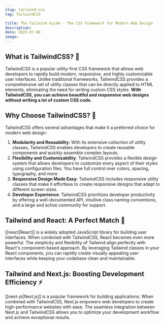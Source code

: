 ```yaml
---
slug: tailwind-css
tag: TailwindCSS

title: The Tailwind Guide - The CSS Framework for Modern Web Design
description:
date: 2023-07-06
image:
---
```


## What is TailwindCSS? 🎨

TailwindCSS is a popular utility-first CSS framework that allows web developers to rapidly build modern, responsive, and highly customizable user interfaces. Unlike traditional frameworks, TailwindCSS provides a comprehensive set of utility classes that can be directly applied to HTML elements, eliminating the need for writing custom CSS styles. **With TailwindCSS, you can achieve beautiful and responsive web designs without writing a lot of custom CSS code.**

## Why Choose TailwindCSS? 🌟

TailwindCSS offers several advantages that make it a preferred choice for modern web design:

1. **Modularity and Reusability**: With its extensive collection of utility classes, TailwindCSS enables developers to create reusable components and quickly assemble complex layouts.
2. **Flexibility and Customizability**: TailwindCSS provides a flexible design system that allows developers to customize every aspect of their styles using configuration files. You have full control over colors, spacing, typography, and more.
3. **Responsive Design Made Easy**: TailwindCSS includes responsive utility classes that make it effortless to create responsive designs that adapt to different screen sizes.
4. **Developer Experience**: TailwindCSS prioritizes developer productivity by offering a well-documented API, intuitive class naming conventions, and a large and active community for support.

## Tailwind and React: A Perfect Match 🤝

[[react|React]] is a widely adopted JavaScript library for building user interfaces. When combined with TailwindCSS, React becomes even more powerful. The simplicity and flexibility of Tailwind align perfectly with React's component-based approach. By leveraging Tailwind classes in your React components, you can rapidly create visually appealing user interfaces while keeping your codebase clean and maintainable.


## Tailwind and Next.js: Boosting Development Efficiency ⚡

[[next-js|Next.js]] is a popular framework for building applications. When combined with TailwindCSS, Next.js empowers web developers to create high-performance websites with ease. The seamless integration between Next.js and TailwindCSS allows you to optimize your development workflow and achieve exceptional results.
